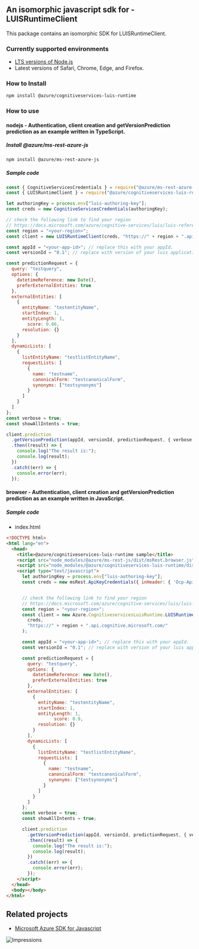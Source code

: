 ## An isomorphic javascript sdk for - LUISRuntimeClient

This package contains an isomorphic SDK for LUISRuntimeClient.

### Currently supported environments

- [LTS versions of Node.js](https://github.com/nodejs/release#release-schedule)
- Latest versions of Safari, Chrome, Edge, and Firefox.

### How to Install

```bash
npm install @azure/cognitiveservices-luis-runtime
```

### How to use

#### nodejs - Authentication, client creation and getVersionPrediction prediction as an example written in TypeScript.

##### Install @azure/ms-rest-azure-js

```bash
npm install @azure/ms-rest-azure-js
```

##### Sample code

```javascript
const { CognitiveServicesCredentials } = require("@azure/ms-rest-azure-js");
const { LUISRuntimeClient } = require("@azure/cognitiveservices-luis-runtime");

let authoringKey = process.env["luis-authoring-key"];
const creds = new CognitiveServicesCredentials(authoringKey);

// check the following link to find your region
// https://docs.microsoft.com/azure/cognitive-services/luis/luis-reference-regions
const region = "<your-region>";
const client = new LUISRuntimeClient(creds, "https://" + region + ".api.cognitive.microsoft.com/");

const appId = "<your-app-id>"; // replace this with your appId.
const versionId = "0.1"; // replace with version of your luis application. Initial value will be 0.1

const predictionRequest = {
  query: "testquery",
  options: {
    datetimeReference: new Date(),
    preferExternalEntities: true
  },
  externalEntities: [
    {
      entityName: "testentityName",
      startIndex: 1,
      entityLength: 1,
	    score: 0.86,
      resolution: {}
    }
  ],
  dynamicLists: [
    {
      listEntityName: "testlistEntityName",
      requestLists: [
        {
          name: "testname",
          canonicalForm: "testcanonicalForm",
          synonyms: ["testsynonyms"]
        }
      ]
    }
  ]
};
const verbose = true;
const showAllIntents = true;

client.prediction
  .getVersionPrediction(appId, versionId, predictionRequest, { verbose, showAllIntents })
  .then((result) => {
    console.log("The result is:");
    console.log(result);
  })
  .catch((err) => {
    console.error(err);
  });
```

#### browser - Authentication, client creation and getVersionPrediction prediction as an example written in JavaScript.



##### Sample code

- index.html

```html
<!DOCTYPE html>
<html lang="en">
  <head>
    <title>@azure/cognitiveservices-luis-runtime sample</title>
    <script src="node_modules/@azure/ms-rest-js/dist/msRest.browser.js"></script>
    <script src="node_modules/@azure/cognitiveservices-luis-runtime/dist/cognitiveservices-luis-runtime.js"></script>
    <script type="text/javascript">
      let authoringKey = process.env["luis-authoring-key"];
      const creds = new msRest.ApiKeyCredentials({ inHeader: { 'Ocp-Apim-Subscription-Key': authoringKey } });


      // check the following link to find your region
      // https://docs.microsoft.com/azure/cognitive-services/luis/luis-reference-regions
      const region = "<your-region>";
      const client = new Azure.CognitiveservicesLuisRuntime.LUISRuntimeClient(
        creds,
        "https://" + region + ".api.cognitive.microsoft.com/"
      );

      const appId = "<your-app-id>"; // replace this with your appId.
      const versionId = "0.1"; // replace with version of your luis application. Initial value will be 0.1

      const predictionRequest = {
        query: "testquery",
        options: {
          datetimeReference: new Date(),
          preferExternalEntities: true
        },
        externalEntities: [
          {
            entityName: "testentityName",
            startIndex: 1,
            entityLength: 1,
			      score: 0.9,
            resolution: {}
          }
        ],
        dynamicLists: [
          {
            listEntityName: "testlistEntityName",
            requestLists: [
              {
                name: "testname",
                canonicalForm: "testcanonicalForm",
                synonyms: ["testsynonyms"]
              }
            ]
          }
        ]
      };
      const verbose = true;
      const showAllIntents = true;

      client.prediction
        .getVersionPrediction(appId, versionId, predictionRequest, { verbose, showAllIntents })
        .then((result) => {
          console.log("The result is:");
          console.log(result);
        })
        .catch((err) => {
          console.error(err);
        });
    </script>
  </head>
  <body></body>
</html>
```

## Related projects

- [Microsoft Azure SDK for Javascript](https://github.com/Azure/azure-sdk-for-js)

![Impressions](https://azure-sdk-impressions.azurewebsites.net/api/impressions/azure-sdk-for-js%2Fsdk%2Fcognitiveservices%2Fcognitiveservices-luis-runtime%2FREADME.png)
